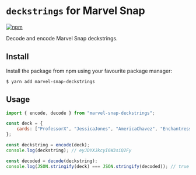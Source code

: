 # `deckstrings` for Marvel Snap
[![npm](https://img.shields.io/npm/v/marvel-snap-deckstrings.svg)](http://npmjs.com/package/marvel-snap-deckstrings)

Decode and encode Marvel Snap deckstrings.

## Install

Install the package from npm using your favourite package manager:

```
$ yarn add marvel-snap-deckstrings
```
## Usage

```javascript
import { encode, decode } from "marvel-snap-deckstrings";

const deck = {
    cards: ["ProfessorX", "JessicaJones", "AmericaChavez", "Enchantress"], // dbfId[]
};

const deckstring = encode(deck);
console.log(deckstring); // eyJDYXJkcyI6W3siQ2Fy

const decoded = decode(deckstring);
console.log(JSON.stringify(deck) === JSON.stringify(decoded)); // true
```